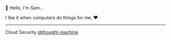 :wave: Hello, I'm Sam...

I like it when computers do things for me. :heart:



---

Cloud Security [@thought-machine](https://github.com/thought-machine)
